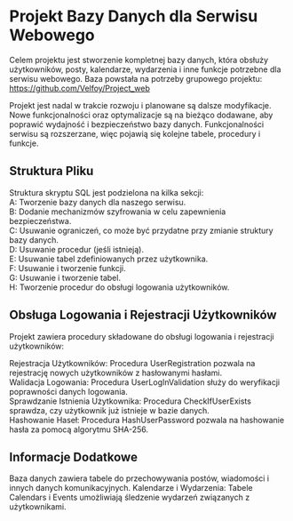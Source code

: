 # Projekt Bazy Danych dla Serwisu Webowego


Celem projektu jest stworzenie kompletnej bazy danych, która obsłuży użytkowników, posty, kalendarze, wydarzenia i inne funkcje potrzebne dla serwisu webowego. Baza powstała na potrzeby grupowego projektu: https://github.com/Velfoy/Project_web

Projekt jest nadal w trakcie rozwoju i planowane są dalsze modyfikacje. Nowe funkcjonalności oraz optymalizacje są na bieżąco dodawane, aby poprawić wydajność i bezpieczeństwo bazy danych. Funkcjonalności serwisu są rozszerzane, więc pojawią się kolejne tabele, procedury i funkcje.

## Struktura Pliku

Struktura skryptu SQL jest podzielona na kilka sekcji:  
A: Tworzenie bazy danych dla naszego serwisu.  
B: Dodanie mechanizmów szyfrowania w celu zapewnienia bezpieczeństwa.  
C: Usuwanie ograniczeń, co może być przydatne przy zmianie struktury bazy danych.  
D: Usuwanie procedur (jeśli istnieją).  
E: Usuwanie tabel zdefiniowanych przez użytkownika.  
F: Usuwanie i tworzenie funkcji.  
G: Usuwanie i tworzenie tabel.  
H: Tworzenie procedur do obsługi logowania użytkowników.  

## Obsługa Logowania i Rejestracji Użytkowników

Projekt zawiera procedury składowane do obsługi logowania i rejestracji użytkowników:

Rejestracja Użytkowników: Procedura UserRegistration pozwala na rejestrację nowych użytkowników z hasłowanymi hasłami.  
Walidacja Logowania: Procedura UserLogInValidation służy do weryfikacji poprawności danych logowania.  
Sprawdzanie Istnienia Użytkownika: Procedura CheckIfUserExists sprawdza, czy użytkownik już istnieje w bazie danych.  
Hashowanie Haseł: Procedura HashUserPassword pozwala na hashowanie hasła za pomocą algorytmu SHA-256.  

## Informacje Dodatkowe

Baza danych zawiera tabele do przechowywania postów, wiadomości i innych danych komunikacyjnych.
Kalendarze i Wydarzenia: Tabele Calendars i Events umożliwiają śledzenie wydarzeń związanych z użytkownikami.

